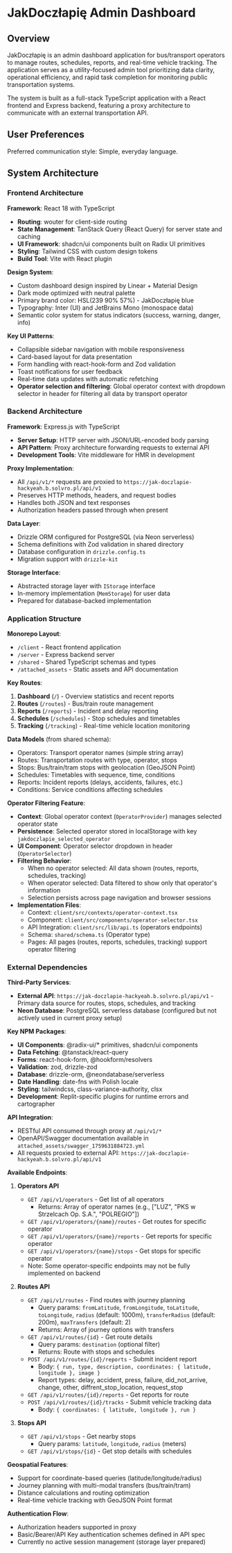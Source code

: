 # JakDoczłapię Admin Dashboard

## Overview

JakDoczłapię is an admin dashboard application for bus/transport operators to manage routes, schedules, reports, and real-time vehicle tracking. The application serves as a utility-focused admin tool prioritizing data clarity, operational efficiency, and rapid task completion for monitoring public transportation systems.

The system is built as a full-stack TypeScript application with a React frontend and Express backend, featuring a proxy architecture to communicate with an external transportation API.

## User Preferences

Preferred communication style: Simple, everyday language.

## System Architecture

### Frontend Architecture

**Framework**: React 18 with TypeScript
- **Routing**: wouter for client-side routing
- **State Management**: TanStack Query (React Query) for server state and caching
- **UI Framework**: shadcn/ui components built on Radix UI primitives
- **Styling**: Tailwind CSS with custom design tokens
- **Build Tool**: Vite with React plugin

**Design System**:
- Custom dashboard design inspired by Linear + Material Design
- Dark mode optimized with neutral palette
- Primary brand color: HSL(239 90% 57%) - JakDoczłapię blue
- Typography: Inter (UI) and JetBrains Mono (monospace data)
- Semantic color system for status indicators (success, warning, danger, info)

**Key UI Patterns**:
- Collapsible sidebar navigation with mobile responsiveness
- Card-based layout for data presentation
- Form handling with react-hook-form and Zod validation
- Toast notifications for user feedback
- Real-time data updates with automatic refetching
- **Operator selection and filtering**: Global operator context with dropdown selector in header for filtering all data by transport operator

### Backend Architecture

**Framework**: Express.js with TypeScript
- **Server Setup**: HTTP server with JSON/URL-encoded body parsing
- **API Pattern**: Proxy architecture forwarding requests to external API
- **Development Tools**: Vite middleware for HMR in development

**Proxy Implementation**:
- All `/api/v1/*` requests are proxied to `https://jak-doczlapie-hackyeah.b.solvro.pl/api/v1`
- Preserves HTTP methods, headers, and request bodies
- Handles both JSON and text responses
- Authorization headers passed through when present

**Data Layer**:
- Drizzle ORM configured for PostgreSQL (via Neon serverless)
- Schema definitions with Zod validation in shared directory
- Database configuration in `drizzle.config.ts`
- Migration support with `drizzle-kit`

**Storage Interface**:
- Abstracted storage layer with `IStorage` interface
- In-memory implementation (`MemStorage`) for user data
- Prepared for database-backed implementation

### Application Structure

**Monorepo Layout**:
- `/client` - React frontend application
- `/server` - Express backend server
- `/shared` - Shared TypeScript schemas and types
- `/attached_assets` - Static assets and API documentation

**Key Routes**:
1. **Dashboard** (`/`) - Overview statistics and recent reports
2. **Routes** (`/routes`) - Bus/train route management
3. **Reports** (`/reports`) - Incident and delay reporting
4. **Schedules** (`/schedules`) - Stop schedules and timetables
5. **Tracking** (`/tracking`) - Real-time vehicle location monitoring

**Data Models** (from shared schema):
- Operators: Transport operator names (simple string array)
- Routes: Transportation routes with type, operator, stops
- Stops: Bus/train/tram stops with geolocation (GeoJSON Point)
- Schedules: Timetables with sequence, time, conditions
- Reports: Incident reports (delays, accidents, failures, etc.)
- Conditions: Service conditions affecting schedules

**Operator Filtering Feature**:
- **Context**: Global operator context (`OperatorProvider`) manages selected operator state
- **Persistence**: Selected operator stored in localStorage with key `jakdoczlapie_selected_operator`
- **UI Component**: Operator selector dropdown in header (`OperatorSelector`)
- **Filtering Behavior**:
  - When no operator selected: All data shown (routes, reports, schedules, tracking)
  - When operator selected: Data filtered to show only that operator's information
  - Selection persists across page navigation and browser sessions
- **Implementation Files**:
  - Context: `client/src/contexts/operator-context.tsx`
  - Component: `client/src/components/operator-selector.tsx`
  - API Integration: `client/src/lib/api.ts` (operators endpoints)
  - Schema: `shared/schema.ts` (Operator type)
  - Pages: All pages (routes, reports, schedules, tracking) support operator filtering

### External Dependencies

**Third-Party Services**:
- **External API**: `https://jak-doczlapie-hackyeah.b.solvro.pl/api/v1` - Primary data source for routes, stops, schedules, and tracking
- **Neon Database**: PostgreSQL serverless database (configured but not actively used in current proxy setup)

**Key NPM Packages**:
- **UI Components**: @radix-ui/* primitives, shadcn/ui components
- **Data Fetching**: @tanstack/react-query
- **Forms**: react-hook-form, @hookform/resolvers
- **Validation**: zod, drizzle-zod
- **Database**: drizzle-orm, @neondatabase/serverless
- **Date Handling**: date-fns with Polish locale
- **Styling**: tailwindcss, class-variance-authority, clsx
- **Development**: Replit-specific plugins for runtime errors and cartographer

**API Integration**:
- RESTful API consumed through proxy at `/api/v1/*`
- OpenAPI/Swagger documentation available in `attached_assets/swagger_1759631884723.yml`
- All requests proxied to external API: `https://jak-doczlapie-hackyeah.b.solvro.pl/api/v1`

**Available Endpoints**:

1. **Operators API**
   - `GET /api/v1/operators` - Get list of all operators
     - Returns: Array of operator names (e.g., ["LUZ", "PKS w Strzelcach Op. S.A.", "POLREGIO"])
   - `GET /api/v1/operators/{name}/routes` - Get routes for specific operator
   - `GET /api/v1/operators/{name}/reports` - Get reports for specific operator
   - `GET /api/v1/operators/{name}/stops` - Get stops for specific operator
   - Note: Some operator-specific endpoints may not be fully implemented on backend

2. **Routes API**
   - `GET /api/v1/routes` - Find routes with journey planning
     - Query params: `fromLatitude`, `fromLongitude`, `toLatitude`, `toLongitude`, `radius` (default: 1000m), `transferRadius` (default: 200m), `maxTransfers` (default: 2)
     - Returns: Array of journey options with transfers
   - `GET /api/v1/routes/{id}` - Get route details
     - Query params: `destination` (optional filter)
     - Returns: Route with stops and schedules
   - `POST /api/v1/routes/{id}/reports` - Submit incident report
     - Body: `{ run, type, description, coordinates: { latitude, longitude }, image }`
     - Report types: delay, accident, press, failure, did_not_arrive, change, other, diffrent_stop_location, request_stop
   - `GET /api/v1/routes/{id}/reports` - Get reports for route
   - `POST /api/v1/routes/{id}/tracks` - Submit vehicle tracking data
     - Body: `{ coordinates: { latitude, longitude }, run }`

3. **Stops API**
   - `GET /api/v1/stops` - Get nearby stops
     - Query params: `latitude`, `longitude`, `radius` (meters)
   - `GET /api/v1/stops/{id}` - Get stop details with schedules

**Geospatial Features**:
- Support for coordinate-based queries (latitude/longitude/radius)
- Journey planning with multi-modal transfers (bus/train/tram)
- Distance calculations and routing optimization
- Real-time vehicle tracking with GeoJSON Point format

**Authentication Flow**:
- Authorization headers supported in proxy
- Basic/Bearer/API Key authentication schemes defined in API spec
- Currently no active session management (storage layer prepared)